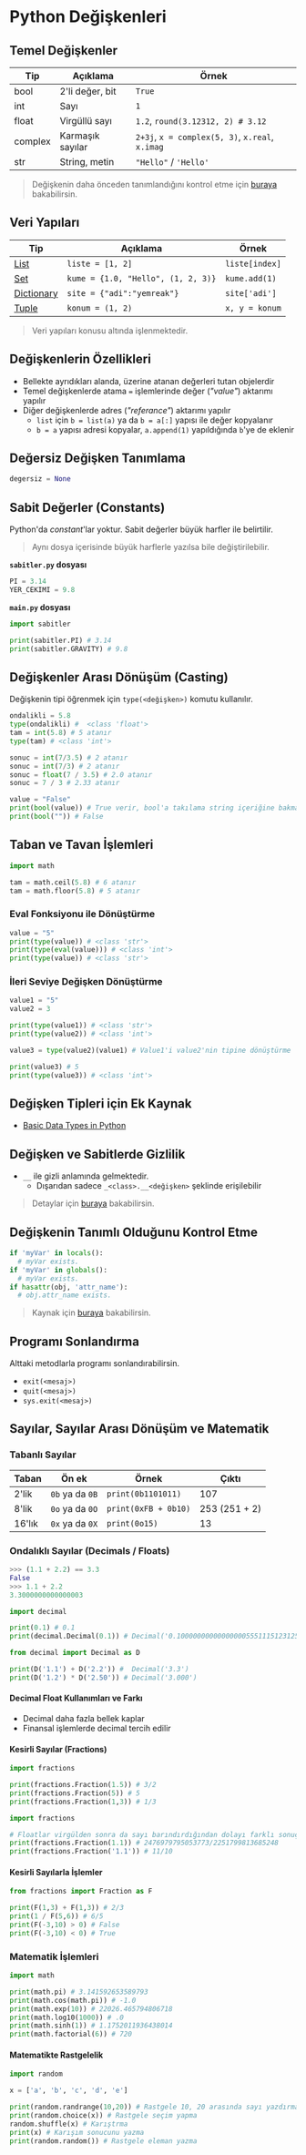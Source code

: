 # Python Değişkenleri 

<!-- TODO: Immutabble mutable kavramını açıkla -->

## Temel Değişkenler

| Tip     | Açıklama         | Örnek                                           |
| ------- | ---------------- | ----------------------------------------------- |
| bool    | 2'li değer, bit  | `True`                                          |
| int     | Sayı             | `1`                                             |
| float   | Virgüllü sayı    | `1.2`, `round(3.12312, 2) # 3.12`               |
| complex | Karmaşık sayılar | `2+3j`, `x = complex(5, 3)`, `x.real`, `x.imag` |
| str     | String, metin    | `"Hello"` / `'Hello'`                           |

> Değişkenin daha önceden tanımlandığını kontrol etme için [buraya][değişkenin daha önceden tanımlandığını kontrol etme] bakabilirsin.

## Veri Yapıları

| Tip          | Açıklama                           | Örnek          |
| ------------ | ---------------------------------- | -------------- |
| [List]       | `liste = [1, 2]`                   | `liste[index]` |
| [Set]        | `kume = {1.0, "Hello", (1, 2, 3)}` | `kume.add(1)`  |
| [Dictionary] | `site = {"adi":"yemreak"}`         | `site['adi']`  |
| [Tuple]      | `konum = (1, 2)`                   | `x, y = konum` |

> Veri yapıları konusu altında işlenmektedir.

## Değişkenlerin Özellikleri

- Bellekte ayrıdıkları alanda, üzerine atanan değerleri tutan objelerdir
- Temel değişkenlerde atama `=` işlemlerinde değer (_"value"_) aktarımı yapılır
- Diğer değişkenlerde adres (_"referance"_) aktarımı yapılır
  - `list` için `b = list(a)` ya da `b = a[:]` yapısı ile değer kopyalanır
  - `b = a` yapısı adresi kopyalar, `a.append(1)` yapıldığında `b`'ye de eklenir

## Değersiz Değişken Tanımlama

```python
degersiz = None
```

## Sabit Değerler (Constants)

Python'da _constant_'lar yoktur. Sabit değerler büyük harfler ile belirtilir.

> Aynı dosya içerisinde büyük harflerle yazılsa bile değiştirilebilir.

**`sabitler.py` dosyası**

```python
PI = 3.14
YER_CEKIMI = 9.8
```

**`main.py` dosyası**

```python
import sabitler

print(sabitler.PI) # 3.14
print(sabitler.GRAVITY) # 9.8
```

## Değişkenler Arası Dönüşüm (Casting)

Değişkenin tipi öğrenmek için `type(<değişken>)` komutu kullanılır.

```python
ondalikli = 5.8
type(ondalikli) #  <class 'float'>
tam = int(5.8) # 5 atanır
type(tam) # <class 'int'>

sonuc = int(7/3.5) # 2 atanır
sonuc = int(7/3) # 2 atanır
sonuc = float(7 / 3.5) # 2.0 atanır
sonuc = 7 / 3 # 2.33 atanır

value = "False"
print(bool(value)) # True verir, bool'a takılama string içeriğine bakmaz.
print(bool("")) # False
```

## Taban ve Tavan İşlemleri

```python
import math

tam = math.ceil(5.8) # 6 atanır
tam = math.floor(5.8) # 5 atanır
```

### Eval Fonksiyonu ile Dönüştürme

```python
value = "5"
print(type(value)) # <class 'str'>
print(type(eval(value))) # <class 'int'>
print(type(value)) # <class 'str'>
```

### İleri Seviye Değişken Dönüştürme

```python
value1 = "5"
value2 = 3

print(type(value1)) # <class 'str'>
print(type(value2)) # <class 'int'>

value3 = type(value2)(value1) # Value1'i value2'nin tipine dönüştürme

print(value3) # 5
print(type(value3)) # <class 'int'>
```

## Değişken Tipleri için Ek Kaynak

- [Basic Data Types in Python](https://realpython.com/python-data-types/)

## Değişken ve Sabitlerde Gizlilik

- `__` ile gizli anlamında gelmektedir.
  - Dışarıdan sadece `_<class>.__<değişken>` şeklinde erişilebilir

> Detaylar için [buraya](https://www.bogotobogo.com/python/python_private_attributes_methods.php) bakabilirsin.

## Değişkenin Tanımlı Olduğunu Kontrol Etme

```python
if 'myVar' in locals():
  # myVar exists.
if 'myVar' in globals():
  # myVar exists.
if hasattr(obj, 'attr_name'):
  # obj.attr_name exists.
```

> Kaynak için [buraya](https://stackoverflow.com/a/843293) bakabilirsin.

## Programı Sonlandırma

Alttaki metodlarla programı sonlandırabilirsin.

- `exit(<mesaj>)`
- `quit(<mesaj>)`
- `sys.exit(<mesaj>)`

## Sayılar, Sayılar Arası Dönüşüm ve Matematik

### Tabanlı Sayılar

| Taban  | Ön ek           | Örnek                | Çıktı         |
| ------ | --------------- | -------------------- | ------------- |
| 2'lik  | `0b` ya da `0B` | `print(0b1101011)`   | 107           |
| 8'lik  | `0o` ya da `0O` | `print(0xFB + 0b10)` | 253 (251 + 2) |
| 16'lık | `0x` ya da `0X` | `print(0o15)`        | 13            |

### Ondalıklı Sayılar (Decimals / Floats)

```python
>>> (1.1 + 2.2) == 3.3
False
>>> 1.1 + 2.2
3.3000000000000003
```

```python
import decimal

print(0.1) # 0.1
print(decimal.Decimal(0.1)) # Decimal('0.1000000000000000055511151231257827021181583404541015625')
```

```python
from decimal import Decimal as D

print(D('1.1') + D('2.2')) #  Decimal('3.3')
print(D('1.2') * D('2.50')) # Decimal('3.000')
```

#### Decimal Float Kullanımları ve Farkı

- Decimal daha fazla bellek kaplar
- Finansal işlemlerde decimal tercih edilir

#### Kesirli Sayılar (Fractions)

```python
import fractions

print(fractions.Fraction(1.5)) # 3/2
print(fractions.Fraction(5)) # 5
print(fractions.Fraction(1,3)) # 1/3
```

```python
import fractions

# Floatlar virgülden sonra da sayı barındırdığından dolayı farklı sonuç verir
print(fractions.Fraction(1.1)) # 2476979795053773/2251799813685248
print(fractions.Fraction('1.1')) # 11/10
```

#### Kesirli Sayılarla İşlemler

```python
from fractions import Fraction as F

print(F(1,3) + F(1,3)) # 2/3
print(1 / F(5,6)) # 6/5
print(F(-3,10) > 0) # False
print(F(-3,10) < 0) # True
```

### Matematik İşlemleri

```python
import math

print(math.pi) # 3.141592653589793
print(math.cos(math.pi)) # -1.0
print(math.exp(10)) # 22026.465794806718
print(math.log10(1000)) # .0
print(math.sinh(1)) # 1.1752011936438014
print(math.factorial(6)) # 720
```

#### Matematikte Rastgelelik

```python
import random

x = ['a', 'b', 'c', 'd', 'e']

print(random.randrange(10,20)) # Rastgele 10, 20 arasında sayı yazdırma
print(random.choice(x)) # Rastgele seçim yapma
random.shuffle(x) # Karıştrma
print(x) # Karışım sonucunu yazma
print(random.random()) # Rastgele eleman yazma
```

<!-- ## Harici Bağlantılar -->

[list]: https://www.programiz.com/python-programming/list
[set]: https://www.programiz.com/python-programming/set
[tuple]: https://www.programiz.com/python-programming/tuple
[dictionary]: https://www.programiz.com/python-programming/dictionary
[değişkenin daha önceden tanımlandığını kontrol etme]: https://stackoverflow.com/questions/843277/how-do-i-check-if-a-variable-exists
